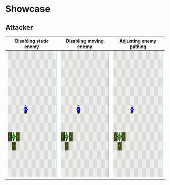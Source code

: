 <!-- EXAMPLES -->
# Showcase
## Attacker
| Disabling static enemy  | Disabling moving enemy | Adjusting enemy pathing
| ------------- | ------------- |-------------
| <img src="examples/attacker/static-enemy-destroyed.gif" width="400" height="400" />  | <img src="examples/attacker/enemy-destroyed.gif" width="400" height="400" />  | <img src="examples/attacker/enemy-adjust-path.gif" width="400" height="400" />
